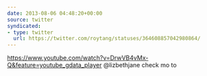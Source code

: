 ```yaml
---
date: 2013-08-06 04:48:20+00:00
source: twitter
syndicated:
- type: twitter
  url: https://twitter.com/roytang/statuses/364608857042980864/
---
```


https://www.youtube.com/watch?v=DrwVB4vMx-Q&feature=youtube_gdata_player @lizbethjane check mo to